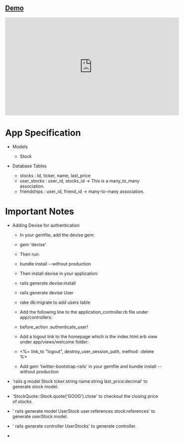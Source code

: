 ## [Demo](https://youtu.be/IkusfHjZD5Y)

<iframe width="560" height="315" src="https://www.youtube.com/embed/IkusfHjZD5Y" frameborder="0" 
allow="accelerometer; autoplay; encrypted-media; gyroscope; picture-in-picture" allowfullscreen></iframe>

# App Specification

* Models

  * Stock

* Database Tables
  
  * stocks : Id, ticker, name, last_price
  * user_stocks : user_id, stocks_id -> This is a many_to_many association.
  * friendships : user_id, friend_id -> many-to-many association.

# Important Notes

* Adding Devise for authentication
   
    * In your gemfile, add the devise gem:

    * gem 'devise'

    * Then run:
    
    * bundle install --without production
    
    * Then install devise in your application:
    
    * rails generate devise:install
    
    * rails generate devise User
    
    * rake db:migrate to add users table
    
    * Add the following line to the application_controller.rb file under app/controllers:
    
    * before_action :authenticate_user!
    
    * Add a logout link to the homepage which is the index.html.erb view under app/views/welcome folder:
    
    * <%= link_to "logout", destroy_user_session_path, method: :delete %>
    
    * Add gem 'twitter-bootstrap-rails' in your gemfile and bundle install --without production
    
* 'rails g model Stock tcker:string name:string last_price:decimal' to generate stock model.
* 'StockQuote::Stock.quote('GOOG').close' to checkout the closing price of stocks.
* ' rails generate model UserStock user:references stock:references' to generate userStock model.
* ' rails generate controller UserStocks' to generate controller.
* 